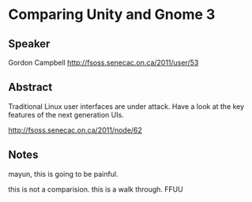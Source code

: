 Comparing Unity and Gnome 3
===================

Speaker
---
Gordon Campbell
http://fsoss.senecac.on.ca/2011/user/53

Abstract
---
Traditional Linux user interfaces are under attack. Have a look at the key features of the next generation UIs.

http://fsoss.senecac.on.ca/2011/node/62


Notes
---
mayun, this is going to be painful.

this is not a comparision. this is a walk through. FFUU
